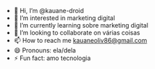 - 👋 Hi, I’m @kauane-droid
- 👀 I’m interested in marketing digital 
- 🌱 I’m currently learning sobre marketing digital 
- 💞️ I’m looking to collaborate on várias coisas 
- 📫 How to reach me kauaneoliv86@gmail.com
- 😄 Pronouns: ela/dela
- ⚡ Fun fact: amo tecnologia 

<!---
kauane-droid/kauane-droid is a ✨ special ✨ repository because its `README.md` (this file) appears on your GitHub profile.
You can click the Preview link to take a look at your changes.
--->
